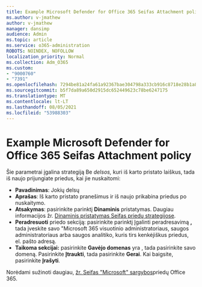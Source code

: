 ```yaml
---
title: Example Microsoft Defender for Office 365 Seifas Attachment policy
ms.author: v-jmathew
author: v-jmathew
manager: dansimp
audience: Admin
ms.topic: article
ms.service: o365-administration
ROBOTS: NOINDEX, NOFOLLOW
localization_priority: Normal
ms.collection: Adm_O365
ms.custom:
- "9000760"
- "7391"
ms.openlocfilehash: 7294be81a24fa61a92367bae304798a333cb916c8718e28b1a87314c15ef6c8c
ms.sourcegitcommit: b5f7da89a650d2915dc652449623c78be6247175
ms.translationtype: MT
ms.contentlocale: lt-LT
ms.lasthandoff: 08/05/2021
ms.locfileid: "53988303"
---
```

# <a name="example-microsoft-defender-for-office-365-safe-attachment-policy"></a>Example Microsoft Defender for Office 365 Seifas Attachment policy

Šie parametrai įgalina strategiją Be *delsos,* kuri iš karto pristato laiškus, tada iš naujo prijungiate priedus, kai jie nuskaitomi:

- **Pavadinimas**: Jokių delsų
- **Aprašas**: Iš karto pristato pranešimus ir iš naujo prikabina priedus po nuskaitymo.
- **Atsakymas**: pasirinkite parinktį **Dinaminis** pristatymas. Daugiau informacijos žr. [Dinaminis pristatymas Seifas priedų strategijose](https://go.microsoft.com/fwlink/?linkid=2092328).
- **Peradresuoti** priedo sekciją: pasirinkite parinktį Įgalinti peradresavimą **,** tada įveskite savo "Microsoft 365 visuotinio administratoriaus, saugos administratoriaus arba saugos analitiko, kuris tirs kenkėjiškus priedus, el. pašto adresą.
- **Taikoma sekcijai:** pasirinkite **Gavėjo domenas** yra , tada pasirinkite savo domeną. Pasirinkite **Įtraukti**, tada pasirinkite **Gerai**. Kai baigsite, pasirinkite **Įrašyti**.

Norėdami sužinoti daugiau, [žr. Seifas "Microsoft" sargybos](https://go.microsoft.com/fwlink/?linkid=2092213)priedų Office 365.
